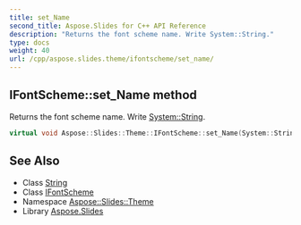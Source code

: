 ```yaml
---
title: set_Name
second_title: Aspose.Slides for C++ API Reference
description: "Returns the font scheme name. Write System::String."
type: docs
weight: 40
url: /cpp/aspose.slides.theme/ifontscheme/set_name/
---
```

## IFontScheme::set_Name method


Returns the font scheme name. Write [System::String](../../../system/string/).

```cpp
virtual void Aspose::Slides::Theme::IFontScheme::set_Name(System::String value)=0
```

## See Also

* Class [String](../../../system/string/)
* Class [IFontScheme](../)
* Namespace [Aspose::Slides::Theme](../../)
* Library [Aspose.Slides](../../../)
